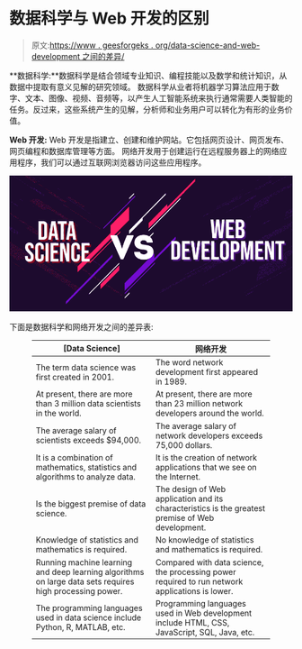 # 数据科学与 Web 开发的区别

> 原文:[https://www . geesforgeks . org/data-science-and-web-development 之间的差异/](https://www.geeksforgeeks.org/difference-between-data-science-and-web-development/)

**数据科学:**数据科学是结合领域专业知识、编程技能以及数学和统计知识，从数据中提取有意义见解的研究领域。
数据科学从业者将机器学习算法应用于数字、文本、图像、视频、音频等，以产生人工智能系统来执行通常需要人类智能的任务。反过来，这些系统产生的见解，分析师和业务用户可以转化为有形的业务价值。

**Web 开发:** Web 开发是指建立、创建和维护网站。它包括网页设计、网页发布、网页编程和数据库管理等方面。
网络开发用于创建运行在远程服务器上的网络应用程序，我们可以通过互联网浏览器访问这些应用程序。

![DataScience-and-WebDevelopment-Differences](img/02b8fc2775b9109c4c77ad24fbef4193.png)

下面是数据科学和网络开发之间的差异表:

<figure class="table">

| [Data Science] | 网络开发 |
| --- | --- |
| The term data science was first created in 2001. | The word network development first appeared in 1989. |
| At present, there are more than 3 million data scientists in the world. | At present, there are more than 23 million network developers around the world. |
| The average salary of scientists exceeds $94,000. | The average salary of network developers exceeds 75,000 dollars. |
| It is a combination of mathematics, statistics and algorithms to analyze data. | It is the creation of network applications that we see on the Internet. |
| Is the biggest premise of data science. | The design of Web application and its characteristics is the greatest premise of Web development. |
| Knowledge of statistics and mathematics is required. | No knowledge of statistics and mathematics is required. |
| Running machine learning and deep learning algorithms on large data sets requires high processing power. | Compared with data science, the processing power required to run network applications is lower. |
| The programming languages used in data science include Python, R, MATLAB, etc. | Programming languages used in Web development include HTML, CSS, JavaScript, SQL, Java, etc. |

</figure>